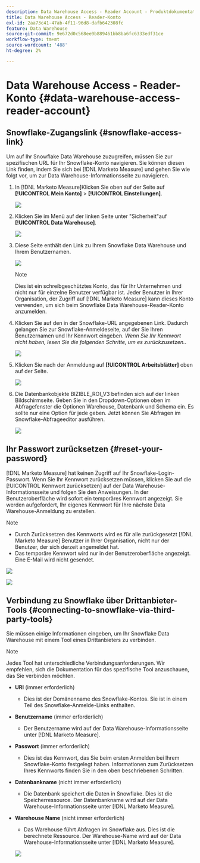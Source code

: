 ```yaml
---
description: Data Warehouse Access - Reader Account - Produktdokumentation
title: Data Warehouse Access - Reader-Konto
exl-id: 2aa73c41-47ab-4f11-96d8-dafb642308fc
feature: Data Warehouse
source-git-commit: 9e672d0c568ee0b889461bb8ba6fc6333edf31ce
workflow-type: tm+mt
source-wordcount: '488'
ht-degree: 2%

---
```


# Data Warehouse Access - Reader-Konto {#data-warehouse-access-reader-account}

## Snowflake-Zugangslink {#snowflake-access-link}

Um auf Ihr Snowflake Data Warehouse zuzugreifen, müssen Sie zur spezifischen URL für Ihr Snowflake-Konto navigieren. Sie können diesen Link finden, indem Sie sich bei [!DNL Marketo Measure] und gehen Sie wie folgt vor, um zur Data Warehouse-Informationsseite zu navigieren.

1. In [!DNL Marketo Measure]Klicken Sie oben auf der Seite auf **[!UICONTROL Mein Konto]** > **[!UICONTROL Einstellungen]**.

   ![](assets/data-warehouse-access-reader-account-1.png)

1. Klicken Sie im Menü auf der linken Seite unter &quot;Sicherheit&quot;auf **[!UICONTROL Data Warehouse]**.

   ![](assets/data-warehouse-access-reader-account-2.png)

1. Diese Seite enthält den Link zu Ihrem Snowflake Data Warehouse und Ihrem Benutzernamen.

   ![](assets/data-warehouse-access-reader-account-3.png)

   >[!NOTE]
   >
   >Dies ist ein schreibgeschütztes Konto, das für Ihr Unternehmen und nicht nur für einzelne Benutzer verfügbar ist. Jeder Benutzer in Ihrer Organisation, der Zugriff auf [!DNL Marketo Measure] kann dieses Konto verwenden, um sich beim Snowflake Data Warehouse-Reader-Konto anzumelden.

1. Klicken Sie auf den in der Snowflake-URL angegebenen Link. Dadurch gelangen Sie zur Snowflake-Anmeldeseite, auf der Sie Ihren Benutzernamen und Ihr Kennwort eingeben. _Wenn Sie Ihr Kennwort nicht haben, lesen Sie die folgenden Schritte, um es zurückzusetzen._.

   ![](assets/data-warehouse-access-reader-account-4.png)

1. Klicken Sie nach der Anmeldung auf **[!UICONTROL Arbeitsblätter]** oben auf der Seite.

   ![](assets/data-warehouse-access-reader-account-5.png)

1. Die Datenbankobjekte BIZIBLE_ROI_V3 befinden sich auf der linken Bildschirmseite. Geben Sie in den Dropdown-Optionen oben im Abfragefenster die Optionen Warehouse, Datenbank und Schema ein. Es sollte nur eine Option für jede geben. Jetzt können Sie Abfragen im Snowflake-Abfrageeditor ausführen.

   ![](assets/data-warehouse-access-reader-account-6.png)

## Ihr Passwort zurücksetzen {#reset-your-password}

[!DNL Marketo Measure] hat keinen Zugriff auf Ihr Snowflake-Login-Passwort. Wenn Sie Ihr Kennwort zurücksetzen müssen, klicken Sie auf die [!UICONTROL Kennwort zurücksetzen] auf der Data Warehouse-Informationsseite und folgen Sie den Anweisungen. In der Benutzeroberfläche wird sofort ein temporäres Kennwort angezeigt. Sie werden aufgefordert, Ihr eigenes Kennwort für Ihre nächste Data Warehouse-Anmeldung zu erstellen.

>[!NOTE]
>
>* Durch Zurücksetzen des Kennworts wird es für alle zurückgesetzt [!DNL Marketo Measure] Benutzer in Ihrer Organisation, nicht nur der Benutzer, der sich derzeit angemeldet hat.
>* Das temporäre Kennwort wird nur in der Benutzeroberfläche angezeigt. Eine E-Mail wird nicht gesendet.

![](assets/data-warehouse-access-reader-account-7.png)

![](assets/data-warehouse-access-reader-account-8.png)

## Verbindung zu Snowflake über Drittanbieter-Tools {#connecting-to-snowflake-via-third-party-tools}

Sie müssen einige Informationen eingeben, um Ihr Snowflake Data Warehouse mit einem Tool eines Drittanbieters zu verbinden.

>[!NOTE]
>
>Jedes Tool hat unterschiedliche Verbindungsanforderungen. Wir empfehlen, sich die Dokumentation für das spezifische Tool anzuschauen, das Sie verbinden möchten.

* **URI** (immer erforderlich)
   * Dies ist der Domänenname des Snowflake-Kontos. Sie ist in einem Teil des Snowflake-Anmelde-Links enthalten.
* **Benutzername** (immer erforderlich)
   * Der Benutzername wird auf der Data Warehouse-Informationsseite unter [!DNL Marketo Measure].
* **Passwort** (immer erforderlich)
   * Dies ist das Kennwort, das Sie beim ersten Anmelden bei Ihrem Snowflake-Konto festgelegt haben. Informationen zum Zurücksetzen Ihres Kennworts finden Sie in den oben beschriebenen Schritten.
* **Datenbankname** (nicht immer erforderlich)
   * Die Datenbank speichert die Daten in Snowflake. Dies ist die Speicherressource. Der Datenbankname wird auf der Data Warehouse-Informationsseite unter [!DNL Marketo Measure].
* **Warehouse Name** (nicht immer erforderlich)
   * Das Warehouse führt Abfragen im Snowflake aus. Dies ist die berechnete Ressource. Der Warehouse-Name wird auf der Data Warehouse-Informationsseite unter [!DNL Marketo Measure].

  ![](assets/data-warehouse-access-reader-account-9.png)
